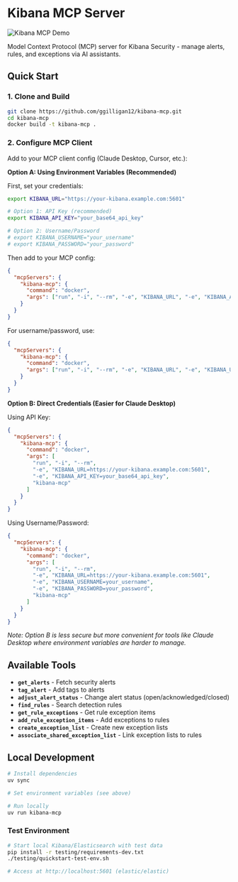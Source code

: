 # Kibana MCP Server

![Kibana MCP Demo](faster-server-demo.gif)

Model Context Protocol (MCP) server for Kibana Security - manage alerts, rules, and exceptions via AI assistants.

## Quick Start

### 1. Clone and Build
```bash
git clone https://github.com/ggilligan12/kibana-mcp.git
cd kibana-mcp
docker build -t kibana-mcp .
```

### 2. Configure MCP Client
Add to your MCP client config (Claude Desktop, Cursor, etc.):

**Option A: Using Environment Variables (Recommended)**

First, set your credentials:
```bash
export KIBANA_URL="https://your-kibana.example.com:5601"

# Option 1: API Key (recommended)
export KIBANA_API_KEY="your_base64_api_key"

# Option 2: Username/Password
# export KIBANA_USERNAME="your_username"
# export KIBANA_PASSWORD="your_password"
```

Then add to your MCP config:
```json
{
  "mcpServers": {
    "kibana-mcp": {
      "command": "docker",
      "args": ["run", "-i", "--rm", "-e", "KIBANA_URL", "-e", "KIBANA_API_KEY", "kibana-mcp"]
    }
  }
}
```

For username/password, use:
```json
{
  "mcpServers": {
    "kibana-mcp": {
      "command": "docker",
      "args": ["run", "-i", "--rm", "-e", "KIBANA_URL", "-e", "KIBANA_USERNAME", "-e", "KIBANA_PASSWORD", "kibana-mcp"]
    }
  }
}
```

**Option B: Direct Credentials (Easier for Claude Desktop)**

Using API Key:
```json
{
  "mcpServers": {
    "kibana-mcp": {
      "command": "docker",
      "args": [
        "run", "-i", "--rm",
        "-e", "KIBANA_URL=https://your-kibana.example.com:5601",
        "-e", "KIBANA_API_KEY=your_base64_api_key",
        "kibana-mcp"
      ]
    }
  }
}
```

Using Username/Password:
```json
{
  "mcpServers": {
    "kibana-mcp": {
      "command": "docker",
      "args": [
        "run", "-i", "--rm",
        "-e", "KIBANA_URL=https://your-kibana.example.com:5601",
        "-e", "KIBANA_USERNAME=your_username",
        "-e", "KIBANA_PASSWORD=your_password",
        "kibana-mcp"
      ]
    }
  }
}
```

*Note: Option B is less secure but more convenient for tools like Claude Desktop where environment variables are harder to manage.*

## Available Tools

- **`get_alerts`** - Fetch security alerts
- **`tag_alert`** - Add tags to alerts  
- **`adjust_alert_status`** - Change alert status (open/acknowledged/closed)
- **`find_rules`** - Search detection rules
- **`get_rule_exceptions`** - Get rule exception items
- **`add_rule_exception_items`** - Add exceptions to rules
- **`create_exception_list`** - Create new exception lists
- **`associate_shared_exception_list`** - Link exception lists to rules

## Local Development

```bash
# Install dependencies
uv sync

# Set environment variables (see above)

# Run locally
uv run kibana-mcp
```

### Test Environment
```bash
# Start local Kibana/Elasticsearch with test data
pip install -r testing/requirements-dev.txt
./testing/quickstart-test-env.sh

# Access at http://localhost:5601 (elastic/elastic)
```

